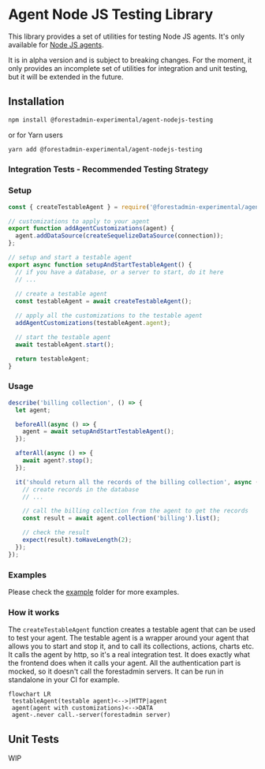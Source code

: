 # Agent Node JS Testing Library

This library provides a set of utilities for testing Node JS agents.
It's only available for [Node JS agents](https://docs.forestadmin.com/developer-guide-agents-nodejs/).

It is in alpha version and is subject to breaking changes.
For the moment, it only provides an incomplete set of utilities for integration and unit testing, but it will be
extended in the future.

## Installation

```bash
npm install @forestadmin-experimental/agent-nodejs-testing
```

or for Yarn users

```bash
yarn add @forestadmin-experimental/agent-nodejs-testing
```

### Integration Tests - Recommended Testing Strategy

### Setup

```javascript
const { createTestableAgent } = require('@forestadmin-experimental/agent-nodejs-testing');

// customizations to apply to your agent
export function addAgentCustomizations(agent) {
  agent.addDataSource(createSequelizeDataSource(connection));
};

// setup and start a testable agent
export async function setupAndStartTestableAgent() {
  // if you have a database, or a server to start, do it here
  // ...
  
  // create a testable agent
  const testableAgent = await createTestableAgent();

  // apply all the customizations to the testable agent
  addAgentCustomizations(testableAgent.agent);

  // start the testable agent
  await testableAgent.start();

  return testableAgent;
}
```

### Usage

```javascript
describe('billing collection', () => {
  let agent;

  beforeAll(async () => {
    agent = await setupAndStartTestableAgent();
  });

  afterAll(async () => {
    await agent?.stop();
  });

  it('should return all the records of the billing collection', async () => {
    // create records in the database
    // ...

    // call the billing collection from the agent to get the records
    const result = await agent.collection('billing').list();

    // check the result
    expect(result).toHaveLength(2);
  });
});
```

### Examples

Please check the [example](./example) folder for more examples.

### How it works

The `createTestableAgent` function creates a testable agent that can be used to test your agent.
The testable agent is a wrapper around your agent that allows you to start and stop it, and to call its collections, actions, charts etc.
It calls the agent by http, so it's a real integration test. It does exactly what the frontend does when it calls your agent.
All the authentication part is mocked, so it doesn't call the forestadmin servers.
It can be run in standalone in your CI for example.

```mermaid
flowchart LR
 testableAgent(testable agent)<-->|HTTP|agent
 agent(agent with customizations)<-->DATA
 agent-.never call.-server(forestadmin server)
```

## Unit Tests

WIP

